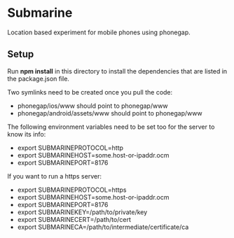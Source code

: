 # Submarine

Location based experiment for mobile phones using phonegap.

## Setup

Run **npm install** in this directory to install the dependencies that
are listed in the package.json file.

Two symlinks need to be created once you pull the code:

* phonegap/ios/www should point to phonegap/www
* phonegap/android/assets/www should point to phonegap/www

The following environment variables need to be set too for the server to
know its info:

* export SUBMARINEPROTOCOL=http
* export SUBMARINEHOST=some.host-or-ipaddr.ocm
* export SUBMARINEPORT=8176

If you want to run a https server:

* export SUBMARINEPROTOCOL=https
* export SUBMARINEHOST=some.host-or-ipaddr.ocm
* export SUBMARINEPORT=8176
* export SUBMARINEKEY=/path/to/private/key
* export SUBMARINECERT=/path/to/cert
* export SUBMARINECA=/path/to/intermediate/certificate/ca
